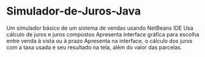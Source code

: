 # Simulador-de-Juros-Java 
Um simulador básico de um sistema de vendas usando NetBeans IDE
Usa cálculo de juros e juros compostos 
Apresenta interface gráfica para escolha entre venda à vista ou à prazo
Apresenta na interface, o cálculo dos juros com a taxa usada e seu resultado na tela, além do valor das parcelas.

